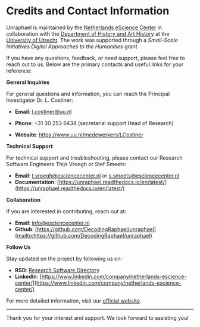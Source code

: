 # Credits and Contact Information

Unraphael is maintained by the [Netherlands eScience Center](https://www.esciencecenter.nl/) in collaboration with the [Department of History and Art History](https://www.uu.nl/en/organisation/department-of-history-and-art-history) at the [University of Utrecht](https://www.uu.nl/). The work was supported through a *Small-Scale Initiatives Digital Approaches to the Humanities* grant

If you have any questions, feedback, or need support, please feel free to reach out to us. Below are the primary contacts and useful links for your reference:

**General Inquiries**

For general questions and information, you can reach the Principal Investigator Dr. L. Costiner:

- **Email**: [l.costiner@uu.nl](mailto:l.costiner@uu.nl)

- **Phone**: +31 30 253 6434 (secretarial support Head of Research)

- **Website**: https://www.uu.nl/medewerkers/LCostiner

**Technical Support**

For technical support and troubleshooting, please contact our Research Software Engineers Thijs Vroegh or Stef Smeets:

- **Email**: [t.vroegh@esciencecenter.nl](mailto:t.vroegh@esciencecenter.nl) or [s.smeets@esciencecenter.nl](mailto:s.smeets@esciencecenter.nl)
- **Documentation**: [https://unraphael.readthedocs.io/en/latest/](https://unraphael.readthedocs.io/en/latest/)


**Collaboration**

If you are interested in contributing, reach out at:

- **Email**: [info@esciencecenter.nl](mailto:info@esciencecenter.nl)
- **Github**: [https://github.com/DecodingRaphael/unraphael](mailto:https://github.com/DecodingRaphael/unraphael)

**Follow Us**

Stay updated on the project by following us on:

- **RSD**: [Research Software Directory](https://research-software-directory.org/projects/renaissance)
- **LinkedIn**: [https://www.linkedin.com/company/netherlands-escience-center/](https://www.linkedin.com/company/netherlands-escience-center/)


For more detailed information, visit our [official website](https://www.esciencecenter.nl/).

---

Thank you for your interest and support. We look forward to assisting you!
